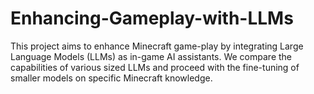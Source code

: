 # Enhancing-Gameplay-with-LLMs
This project aims to enhance Minecraft game-play by integrating Large Language Models (LLMs) as in-game AI assistants. We compare the capabilities of various sized LLMs and proceed with the fine-tuning of smaller models on specific Minecraft knowledge.
